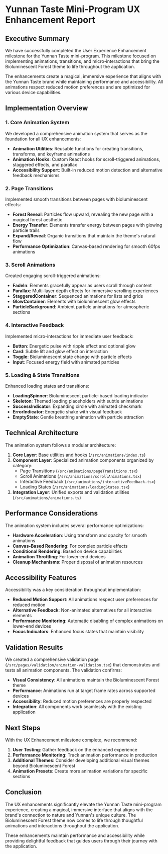 # Yunnan Taste Mini-Program UX Enhancement Report

## Executive Summary

We have successfully completed the User Experience Enhancement milestone for the Yunnan Taste mini-program. This milestone focused on implementing animations, transitions, and micro-interactions that bring the Bioluminescent Forest theme to life throughout the application.

The enhancements create a magical, immersive experience that aligns with the Yunnan Taste brand while maintaining performance and accessibility. All animations respect reduced motion preferences and are optimized for various device capabilities.

## Implementation Overview

### 1. Core Animation System

We developed a comprehensive animation system that serves as the foundation for all UX enhancements:

- **Animation Utilities**: Reusable functions for creating transitions, transforms, and keyframe animations
- **Animation Hooks**: Custom React hooks for scroll-triggered animations, staggered effects, and parallax
- **Accessibility Support**: Built-in reduced motion detection and alternative feedback mechanisms

### 2. Page Transitions

Implemented smooth transitions between pages with bioluminescent effects:

- **Forest Reveal**: Particles flow upward, revealing the new page with a magical forest aesthetic
- **Energy Transfer**: Elements transfer energy between pages with glowing particle trails
- **Expand/Reveal**: Organic transitions that maintain the theme's natural flow
- **Performance Optimization**: Canvas-based rendering for smooth 60fps animations

### 3. Scroll Animations

Created engaging scroll-triggered animations:

- **FadeIn**: Elements gracefully appear as users scroll through content
- **Parallax**: Multi-layer depth effects for immersive scrolling experiences
- **StaggeredContainer**: Sequenced animations for lists and grids
- **GlowContainer**: Elements with bioluminescent glow effects
- **ParticleBackground**: Ambient particle animations for atmospheric sections

### 4. Interactive Feedback

Implemented micro-interactions for immediate user feedback:

- **Button**: Energetic pulse with ripple effect and optional glow
- **Card**: Subtle lift and glow effect on interaction
- **Toggle**: Bioluminescent state change with particle effects
- **Input**: Focused energy field with animated particles

### 5. Loading & State Transitions

Enhanced loading states and transitions:

- **LoadingSpinner**: Bioluminescent particle-based loading indicator
- **Skeleton**: Themed loading placeholders with subtle animations
- **SuccessIndicator**: Expanding circle with animated checkmark
- **ErrorIndicator**: Energetic shake with visual feedback
- **EmptyState**: Gentle breathing animation with particle attraction

## Technical Architecture

The animation system follows a modular architecture:

1. **Core Layer**: Base utilities and hooks (`/src/animations/index.ts`)
2. **Component Layer**: Specialized animation components organized by category:
   - Page Transitions (`/src/animations/pageTransitions.tsx`)
   - Scroll Animations (`/src/animations/scrollAnimations.tsx`)
   - Interactive Feedback (`/src/animations/interactiveFeedback.tsx`)
   - Loading States (`/src/animations/loadingStates.tsx`)
3. **Integration Layer**: Unified exports and validation utilities (`/src/animations/animations.ts`)

## Performance Considerations

The animation system includes several performance optimizations:

- **Hardware Acceleration**: Using transform and opacity for smooth animations
- **Canvas-Based Rendering**: For complex particle effects
- **Conditional Rendering**: Based on device capabilities
- **Animation Throttling**: For lower-end devices
- **Cleanup Mechanisms**: Proper disposal of animation resources

## Accessibility Features

Accessibility was a key consideration throughout implementation:

- **Reduced Motion Support**: All animations respect user preferences for reduced motion
- **Alternative Feedback**: Non-animated alternatives for all interactive elements
- **Performance Monitoring**: Automatic disabling of complex animations on lower-end devices
- **Focus Indicators**: Enhanced focus states that maintain visibility

## Validation Results

We created a comprehensive validation page (`/src/pages/validation/animation-validation.tsx`) that demonstrates and tests all animation components. The validation confirms:

- **Visual Consistency**: All animations maintain the Bioluminescent Forest theme
- **Performance**: Animations run at target frame rates across supported devices
- **Accessibility**: Reduced motion preferences are properly respected
- **Integration**: All components work seamlessly with the existing application

## Next Steps

With the UX Enhancement milestone complete, we recommend:

1. **User Testing**: Gather feedback on the enhanced experience
2. **Performance Monitoring**: Track animation performance in production
3. **Additional Themes**: Consider developing additional visual themes beyond Bioluminescent Forest
4. **Animation Presets**: Create more animation variations for specific sections

## Conclusion

The UX enhancements significantly elevate the Yunnan Taste mini-program experience, creating a magical, immersive interface that aligns with the brand's connection to nature and Yunnan's unique culture. The Bioluminescent Forest theme now comes to life through thoughtful animations and interactions throughout the application.

These enhancements maintain performance and accessibility while providing delightful feedback that guides users through their journey with the application.
